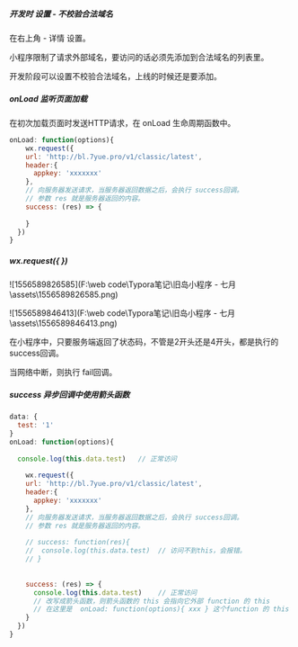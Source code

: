 ##### 开发时 设置 - 不校验合法域名

在右上角 - 详情 设置。

小程序限制了请求外部域名，要访问的话必须先添加到合法域名的列表里。

开发阶段可以设置不校验合法域名，上线的时候还是要添加。



##### onLoad 监听页面加载

在初次加载页面时发送HTTP请求，在 onLoad 生命周期函数中。

```js
onLoad: function(options){
	wx.request({
    url: 'http://bl.7yue.pro/v1/classic/latest',
    header:{
      appkey: 'xxxxxxx'
    },
    // 向服务器发送请求，当服务器返回数据之后，会执行 success回调。
    // 参数 res 就是服务器返回的内容。
    success: (res) => {
      
    }
  })
}
```



##### wx.request({ })

![1556589826585](F:\web code\Typora笔记\旧岛小程序 - 七月\assets\1556589826585.png)

![1556589846413](F:\web code\Typora笔记\旧岛小程序 - 七月\assets\1556589846413.png)

在小程序中，只要服务端返回了状态码，不管是2开头还是4开头，都是执行的 success回调。

当网络中断，则执行 fail回调。



##### success 异步回调中使用箭头函数

```js
data: {
  test: '1'
}
onLoad: function(options){
 
  console.log(this.data.test)   // 正常访问
  
	wx.request({
    url: 'http://bl.7yue.pro/v1/classic/latest',
    header:{
      appkey: 'xxxxxxx'
    },
    // 向服务器发送请求，当服务器返回数据之后，会执行 success回调。
    // 参数 res 就是服务器返回的内容。
    
    // success: function(res){
    //  console.log(this.data.test)  // 访问不到this，会报错。
    // }
    
    
    success: (res) => {
      console.log(this.data.test)    // 正常访问 
      // 改写成箭头函数，则箭头函数的 this 会指向它外部 function 的 this
      // 在这里是  onLoad: function(options){ xxx } 这个function 的 this
    }
  })
}
```

